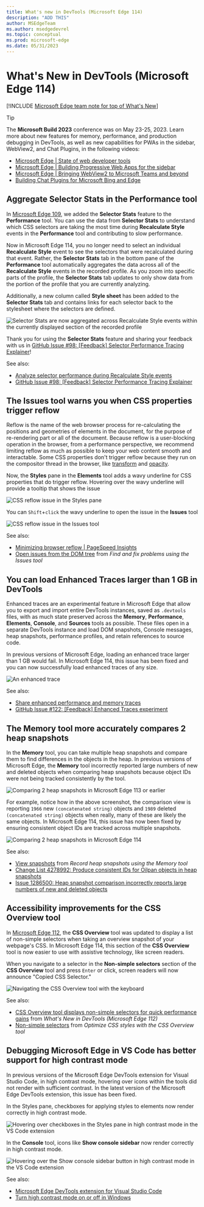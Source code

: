 ```yaml
---
title: What's new in DevTools (Microsoft Edge 114)
description: "ADD THIS"
author: MSEdgeTeam
ms.author: msedgedevrel
ms.topic: conceptual
ms.prod: microsoft-edge
ms.date: 05/31/2023
---
```

# What's New in DevTools (Microsoft Edge 114)

[!INCLUDE [Microsoft Edge team note for top of What's New](../../includes/edge-whats-new-note.md)]

> [!TIP]
> The **Microsoft Build 2023** conference was on May 23-25, 2023.  Learn more about new features for memory, performance, and production debugging in DevTools, as well as new capabilities for PWAs in the sidebar, WebView2, and Chat Plugins, in the following videos:
> * [Microsoft Edge | State of web developer tools](https://www.youtube.com/watch?v=yDFmQNu3TSg&list=PL4z1-7pjJU6zJT3PBQ4mTbNg2wtX7Lt52)
> * [Microsoft Edge | Building Progressive Web Apps for the sidebar](https://www.youtube.com/watch?v=9u8lRzRUayw&list=PL4z1-7pjJU6zJT3PBQ4mTbNg2wtX7Lt52)
> * [Microsoft Edge | Bringing WebView2 to Microsoft Teams and beyond](https://www.youtube.com/watch?v=s3tDUvaoCP4&list=PL4z1-7pjJU6zJT3PBQ4mTbNg2wtX7Lt52)
> * [Building Chat Plugins for Microsoft Bing and Edge](https://www.youtube.com/watch?v=Q-5M7EYjl6U&list=PL4z1-7pjJU6zJT3PBQ4mTbNg2wtX7Lt52)


<!-- ====================================================================== -->
## Aggregate Selector Stats in the Performance tool 

<!-- Subtitle: Instead of selecting individual Recalculate Style events when recording a profile, the Selector Stats tab now aggregates data across all Recalculate Style events-->

In [Microsoft Edge 109](../01/devtools-109.md#debug-long-running-recalculate-style-events-with-new-selector-stats), we added the **Selector Stats** feature to the **Performance** tool. You can use the data from **Selector Stats** to understand which CSS selectors are taking the most time during **Recalculate Style** events in the **Performance** tool and contributing to slow performance.

Now in Microsoft Edge 114, you no longer need to select an individual **Recalculate Style** event to see the selectors that were recalculated during that event. Rather, the **Selector Stats** tab in the bottom pane of the **Performance** tool automatically aggregates the data across all of the **Recalculate Style** events in the recorded profile. As you zoom into specific parts of the profile, the **Selector Stats** tab updates to only show data from the portion of the profile that you are currently analyzing. 

Additionally, a new column called **Style sheet** has been added to the **Selector Stats** tab and contains links for each selector back to the stylesheet where the selectors are defined. 

![Selector Stats are now aggregated across Recalculate Style events within the currently displayed section of the recorded profile](./devtools-114-images/aggregate-selector-stats.png)

<!-- todo
1. Open Devtools and navigate to the performance tool
2. Hit the capture settings button
3. Check the box at the top that says "Enable advanced rendering instrumentation (slow)"
4. Click on a purple "Recalculate style" box
5. Click on the Selector stats button on the bar below
-->

Thank you for using the **Selector Stats** feature and sharing your feedback with us in [GitHub Issue #98: \[Feedback\] Selector Performance Tracing Explainer](https://github.com/MicrosoftEdge/DevTools/issues/98)!

See also:
* [Analyze selector performance during Recalculate Style events](../../../evaluate-performance/selector-stats.md)
* [GitHub Issue #98: \[Feedback\] Selector Performance Tracing Explainer](https://github.com/MicrosoftEdge/DevTools/issues/98)

<!-- ====================================================================== -->
## The Issues tool warns you when CSS properties trigger reflow 

<!-- Subtitle: Reflow is when the browser re-calculates the positions and geometries of elements in the page and is user-blocking so limit reflow as much as possible for better performance.-->

Reflow is the name of the web browser process for re-calculating the positions and geometries of elements in the document, for the purpose of re-rendering part or all of the document. Because reflow is a user-blocking operation in the browser, from a performance perspective, we recommend limiting reflow as much as possible to keep your web content smooth and interactable. Some CSS properties don't trigger reflow because they run on the compositor thread in the browser, like [transform](https://developer.mozilla.org/docs/Web/CSS/transform) and [opacity](https://developer.mozilla.org/docs/Web/CSS/opacity).

Now, the **Styles** pane in the **Elements** tool adds a wavy underline for CSS properties that do trigger reflow.  Hovering over the wavy underline will provide a tooltip that shows the issue

![CSS reflow issue in the Styles pane](./devtools-114-images/css-reflow-issue-styles-pane.png)

You can `Shift`+`click` the wavy underline to open the issue in the **Issues** tool

![CSS reflow issue in the Issues tool](./devtools-114-images/css-reflow-issue-issues-tool.png)

<!-- todo
1. Navigate to https://www.w3schools.com/css/css3_animations.asp
1. Select the animated div in the Elements tool
1. Scroll down in the Styles pane until you see the animation CSS: 0%
1. Hover over the wavy underline to see the issue tooltip
1. Right click and select "View issues" to open the Issues tool
1. Ensure that in the Issues tool, Tips are also being displayed
-->

See also:
* [Minimizing browser reflow | PageSpeed Insights](https://developers.google.com/speed/docs/insights/browser-reflow)
* [Open issues from the DOM tree](../../../issues/index.md#open-issues-from-the-dom-tree) from *Find and fix problems using the Issues tool*

<!-- ====================================================================== -->
## You can load Enhanced Traces larger than 1 GB in DevTools 

<!-- Subtitle: In previous versions of Microsoft Edge, loading enhanced traces larger than 1 GB would produce an error. In Microsoft Edge 114, this issue has been fixed. -->

Enhanced traces are an experimental feature in Microsoft Edge that allow you to export and import entire DevTools instances, saved as `.devtools` files, with as much state preserved across the **Memory**, **Performance**, **Elements**, **Console**, and **Sources** tools as possible.  These files open in a separate DevTools instance and load DOM snapshots, Console messages, heap snapshots, performance profiles, and retain references to source code.

In previous versions of Microsoft Edge, loading an enhanced trace larger than 1 GB would fail. In Microsoft Edge 114, this issue has been fixed and you can now successfully load enhanced traces of any size.

![An enhanced trace](./devtools-114-images/enhanced-trace-1gb.png)

<!-- todo
1. Import the .devtools file I sent you when we were working on the last What's New in the Memory tool
1. Expand some object until you get a more full retaining path in the bottom pane
1. Take a screenshot
-->

See also:
* [Share enhanced performance and memory traces](../../../experimental-features/share-traces.md)
* [GitHub Issue #122: \[Feedback\] Enhanced Traces experiment](https://github.com/MicrosoftEdge/DevTools/issues/122)

<!-- ====================================================================== -->
## The Memory tool more accurately compares 2 heap snapshots

<!-- Subtitle: In previous versions of Microsoft Edge, the Memory tool incorrectly reported lots of new and deleted objects when comparing 2 heap snapshots. This issue has now been fixed.-->

In the **Memory** tool, you can take multiple heap snapshots and compare them to find differences in the objects in the heap.  In previous versions of Microsoft Edge, the **Memory** tool incorrectly reported large numbers of new and deleted objects when comparing heap snapshots because object IDs were not being tracked consistently by the tool.

![Comparing 2 heap snapshots in Microsoft Edge 113 or earlier](./devtools-114-images/snapshot-comparison-113.png)

For example, notice how in the above screenshot, the comparison view is reporting `1966` new `(concatenated string)` objects and `1989` deleted `(concatenated string)` objects when really, many of these are likely the same objects.  In Microsoft Edge 114, this issue has now been fixed by ensuring consistent object IDs are tracked across multiple snapshots.

![Comparing 2 heap snapshots in Microsoft Edge 114](./devtools-114-images/snapshot-comparison-114.png)

<!-- todo
1. Navigate to https://www.youtube.com/
1. Open DevTools > Memory
1. Take a heap snapshot
1. Refresh the page
1. Take another heap snapshot
1. Select the Summary dropdown and select comparison and now compare the 2 heap snapshots you took
-->

See also:
* [View snapshots](../../../memory-problems/heap-snapshots.md#view-snapshots) from _Record heap snapshots using the Memory tool_
* [Change List 4278992: Produce consistent IDs for Oilpan objects in heap snapshots](https://chromium-review.googlesource.com/c/v8/v8/+/4278992)
* [Issue 1286500: Heap snapshot comparison incorrectly reports large numbers of new and deleted objects](https://bugs.chromium.org/p/chromium/issues/detail?id=1286500)

<!-- ====================================================================== -->
## Accessibility improvements for the CSS Overview tool 

<!-- Subtitle: The CSS Overview tool is now easier to use with assistive technology, like screen readers. -->

In [Microsoft Edge 112](../04/devtools-112.md#css-overview-tool-displays-non-simple-selectors-for-quick-performance-gains), the **CSS Overview** tool was updated to display a list of non-simple selectors when taking an overview snapshot of your webpage's CSS.  In Microsoft Edge 114, this section of the **CSS Overview** tool is now easier to use with assistive technology, like screen readers.

When you navigate to a selector in the **Non-simple selectors** section of the **CSS Overview** tool and press `Enter` or click, screen readers will now announce "Copied CSS Selector."

![Navigating the CSS Overview tool with the keyboard](./devtools-114-images/non-simple-selectors-css-overview-a11y.png)

<!-- todo
1. Open the Edge Canary browser.
2. Open Devtools using 'Ctrl+Shift+ I' or (Settings and more -> More tools -> Developer tools).
3. Navigate to 'CSS selector overview' tab item and invoke it.
4. Navigate to ‘capture overview’ button and invoke it. 
5. Navigate and invoke the ‘Non-simple selectors’ menu item in the left navigation. 
6. Navigate to the list items present under ‘Non-simple selectors’ heading and hit enter and listen to the Screen reader announcement.  
-->

See also:
* [CSS Overview tool displays non-simple selectors for quick performance gains](../04/devtools-112.md#css-overview-tool-displays-non-simple-selectors-for-quick-performance-gains) from _What's New in DevTools (Microsoft Edge 112)_
* [Non-simple selectors](../../../css/css-overview-tool.md#non-simple-selectors) from _Optimize CSS styles with the CSS Overview tool_

<!-- ====================================================================== -->
## Debugging Microsoft Edge in VS Code has better support for high contrast mode 

<!-- Subtitle: Hovering over icons in high contrast mode in the VS Code extension now renders with sufficient contrast.-->

In previous versions of the Microsoft Edge DevTools extension for Visual Studio Code, in high contrast mode, hovering over icons within the tools did not render with sufficient contrast.  In the latest version of the Microsoft Edge DevTools extension, this issue has been fixed.

In the Styles pane, checkboxes for applying styles to elements now render correctly in high contrast mode.

![Hovering over checkboxes in the Styles pane in high contrast mode in the VS Code extension](./devtools-114-images/vs-code-hc-mode-styles-pane.png)

In the **Console** tool, icons like **Show console sidebar** now render correctly in high contrast mode.

![Hovering over the Show console sidebar button in high contrast mode in the VS Code extension](./devtools-114-images/vs-code-hc-mode-console-tool.png)

<!-- todo

Prerequisites:
 1. Install 'Visual Studio Code' application.
 2. Add 'Microsoft edge' file in vs code.
 3. Turn on Windows High contrast theme (Settings->Accessibility->High Contrast->Turn on High 4. Contrast->Select High Contrast Aquatic)

Steps: 
1. Launch VS code application and launch an instance.
2. Navigate and invoke 'Elements' tab item and invoke it.
3. Navigate to 'Styles' tab item and invoke it.
4. Hover over the checkboxes for individual style rules
1. Switch to the Console and hover over the Show console sidebar icon
-->

See also:
* [Microsoft Edge DevTools extension for Visual Studio Code](../../../../visual-studio-code/microsoft-edge-devtools-extension.md)
* [Turn high contrast mode on or off in Windows](https://support.microsoft.com/windows/turn-high-contrast-mode-on-or-off-in-windows-909e9d89-a0f9-a3a9-b993-7a6dcee85025)